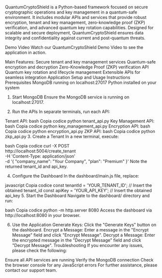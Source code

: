 QuantumCryptoShield
is a Python-based framework focused on secure cryptographic operations and key management in a quantum-safe environment. It includes modular APIs and services that provide robust encryption, tenant and key management, zero-knowledge proof (ZKP) verification, and advanced quantum key rotation capabilities. Designed for scalable and secure deployment, QuantumCryptoShield ensures data integrity and confidentiality against current and post-quantum threats.

Demo Video
Watch our QuantumCryptoShield Demo Video to see the application in action.

Main Features:
Secure tenant and key management services
Quantum-safe encryption and decryption
Zero-Knowledge Proof (ZKP) verification API
Quantum key rotation and lifecycle management
Extensible APIs for seamless integration
Application Setup and Usage Instructions
Prerequisites
MongoDB running on localhost:27017
Python installed on your system
1. Start MongoDB
Ensure the MongoDB service is running on localhost:27017.

2. Run the APIs
In separate terminals, run each API:

Tenant API:
bash
Copia codice
python tenant_api.py
Key Management API:
bash
Copia codice
python key_management_api.py
Encryption API:
bash
Copia codice
python encryption_api.py
ZKP API:
bash
Copia codice
python zkp_api.py
3. Create a Tenant
In a new terminal, execute:

bash
Copia codice
curl -X POST \
  http://localhost:5004/create_tenant \
  -H 'Content-Type: application/json' \
  -d '{
    "company_name": "Your Company",
    "plan": "Premium"
  }'
Note the returned tenant_id and api_key.

4. Configure the Dashboard
In the dashboard/main.js file, replace:

javascript
Copia codice
const tenantId = 'YOUR_TENANT_ID'; // Insert the obtained tenant_id
const apiKey = 'YOUR_API_KEY'; // Insert the obtained api_key
5. Start the Dashboard
Navigate to the dashboard/ directory and run:

bash
Copia codice
python -m http.server 8080
Access the dashboard via http://localhost:8080 in your browser.

6. Use the Application
Generate Keys: Click the "Generate Keys" button on the dashboard.
Encrypt a Message: Enter a message in the "Encrypt Message" field and click "Encrypt Message".
Decrypt a Message: Enter the encrypted message in the "Decrypt Message" field and click "Decrypt Message".
Troubleshooting
If you encounter any issues, please check the following:

Ensure all API services are running
Verify the MongoDB connection
Check the browser console for any JavaScript errors
For further assistance, please contact our support team.
